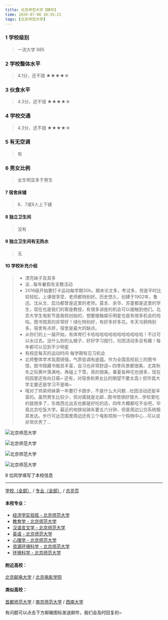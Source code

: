 ```yaml
---
title: 北京师范大学【精华】
time: 2020-07-08 10:35:21
tags: [北京师范大学]
---
```

### 1 学校级别
> 一流大学 985


### 2 学校整体水平
> 4.1分，还不错
★★★★☆


### 3 伙食水平
>  4.3分，还不错
★★★★☆


### 4 学校交通
> 4.3分，还不错
★★★★☆


### 5 有无空调
> 有


### 6 男女比例
> 女生明显多于男生


#### 7 宿舍床铺
> 6、7或8人上下铺
 

#### 8 独立卫生间
> 没有


#### 9 独立卫生间有无热水
> 无


#### 10 学校补充介绍
> - 漂亮妹子及其多
  
> - 没...每年暑假有支教活动
  
> - 2016级开始要打卡运动每学期30h。期末论文多，考试多，但是平时比较轻松，上课很享受，老师都特别好。历史悠久，创建于1902年，鲁迅、沈从文、启功都曾是这里的老师。莫言、余华、苏童都是这里的学生，现在也是我们的客座教授，有很多讲座的机会可以接触到他们。北京大学生电影节是我校创始的，想要接触娱乐明星也是有很多机会的哈哈。图书馆真的非常好！绿化特别好，有好多好多花。冬天乌鸦特别多。宿舍有点挤，宿舍是最大的缺点。
  
> - 从你们的上一届开始，有体育打卡哈哈哈哈哈哈哈哈哈哈哈哈！不过可以水过去。没什么别的幺蛾子，好好学习就行。社团活动多且有趣！每年都可以见到不少明星
  
> - 有规定每天的运动时间 每学期有见习机会 
  
> - 北师整体学术氛围很强，气质低调有底蕴。作为全国高校前三的图书馆，图书馆藏书极其丰富，自习也非常舒适~ 四季风景都很美，尤其秋冬之际黄叶落满地，再碰上下雪，真的很美。春夏各种花也很多，现在校园里还有向日葵~ 还有，对宿舍和男女比的期望不要太高:) 但毕竟大学主要还是学习不是嘛~
  
> - 哦对了师弟师妹第一年要打卡跑步，不是什么大问题...社团活动还挺丰富的。虽然男生比较少，但对面就是北邮...图书馆很好很大...学校里吃的就很多了，东南西北出去也都是好吃的店，四年大概都吃不全吧，毕竟北京吃饭大学。最近的地铁站骑车要五六分钟，但是周边公交系统极其发达。步行可达范围里周边还有三个电影院和一个购物中心...可以说非常优秀了...

![北京师范大学](https://upload-images.jianshu.io/upload_images/6510336-f69c34f3ae3dd29f.jpg?imageMogr2/auto-orient/strip%7CimageView2/2/w/1240)

![北京师范大学](https://upload-images.jianshu.io/upload_images/6510336-27bc6f19a6c35cfa.jpg?imageMogr2/auto-orient/strip%7CimageView2/2/w/1240)

![北京师范大学](http://upload-images.jianshu.io/upload_images/6510336-cd83fd6105a5161e.jpg?imageMogr2/auto-orient/strip%7CimageView2/2/w/1240)

![北京师范大学](http://upload-images.jianshu.io/upload_images/6510336-6e796dfa4f2a4eaa.jpg?imageMogr2/auto-orient/strip%7CimageView2/2/w/1240)

8 位同学填写了本校信息
***
[学校（全部）](https://univgo.github.io/2020/07/09/学校汇总页) / [专业（全部）](https://univgo.github.io/2020/07/09/专业汇总页) / [总览页](https://univgo.github.io/2020/07/09/总览)
#### 本校专业：
- [经济学实验班 - 北京师范大学](https://univgo.github.io/2020/07/08/经济学实验班%20-%20北京师范大学)
- [教育学 - 北京师范大学](https://univgo.github.io/2020/07/08/教育学%20-%20北京师范大学)
- [汉语言文学 - 北京师范大学](https://univgo.github.io/2020/07/08/汉语言文学%20-%20北京师范大学)
- [英语 - 北京师范大学](https://univgo.github.io/2020/07/08/英语%20-%20北京师范大学)
- [心理学 - 北京师范大学](https://univgo.github.io/2020/07/08/心理学%20-%20北京师范大学)
- [资源环境科学 - 北京师范大学](https://univgo.github.io/2020/07/08/资源环境科学%20-%20北京师范大学)
- [环境科学 - 北京师范大学](https://univgo.github.io/2020/07/08/环境科学%20-%20北京师范大学)

#### 附近高校：
[北京邮电大学](https://univgo.github.io/2020/07/08/北京邮电大学) / [北京电影学院](https://univgo.github.io/2020/07/08/北京电影学院)
#### 类似高校：
[首都师范大学](https://univgo.github.io/2020/07/08/首都师范大学) / [南京师范大学](https://univgo.github.io/2020/07/08/南京师范大学) / [西南大学](https://univgo.github.io/2020/07/08/西南大学)


有问题可以点击下方邮箱图标发送邮件，我们会及时回复的~
